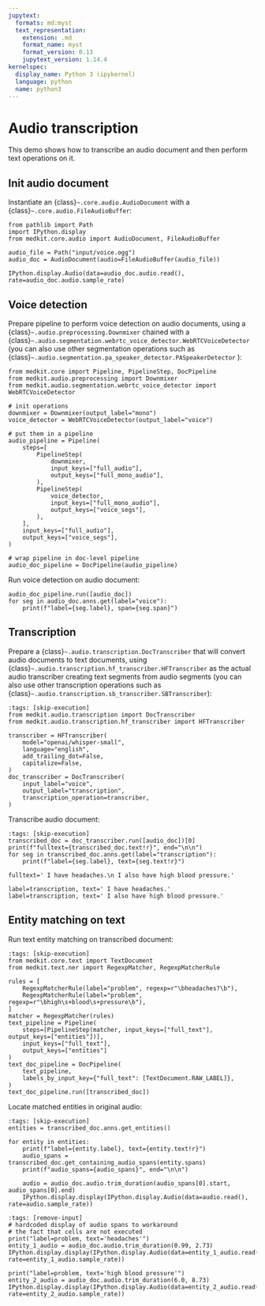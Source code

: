 ```yaml
---
jupytext:
  formats: md:myst
  text_representation:
    extension: .md
    format_name: myst
    format_version: 0.13
    jupytext_version: 1.14.4
kernelspec:
  display_name: Python 3 (ipykernel)
  language: python
  name: python3
---
```


# Audio transcription

This demo shows how to transcribe an audio document and then perform text
operations on it.

## Init audio document

Instantiate an {class}`~.core.audio.AudioDocument` with a
{class}`~.core.audio.FileAudioBuffer`:

```{code-cell} ipython3
from pathlib import Path
import IPython.display
from medkit.core.audio import AudioDocument, FileAudioBuffer

audio_file = Path("input/voice.ogg")
audio_doc = AudioDocument(audio=FileAudioBuffer(audio_file))

IPython.display.Audio(data=audio_doc.audio.read(), rate=audio_doc.audio.sample_rate)
```

## Voice detection

Prepare pipeline to perform voice detection on audio documents, using a
{class}`~.audio.preprocessing.Downmixer` chained with a
{class}`~.audio.segmentation.webrtc_voice_detector.WebRTCVoiceDetector` (you can
also use other segmentation operations such as
{class}`~.audio.segmentation.pa_speaker_detector.PASpeakerDetector` ):

```{code-cell} ipython3
from medkit.core import Pipeline, PipelineStep, DocPipeline
from medkit.audio.preprocessing import Downmixer
from medkit.audio.segmentation.webrtc_voice_detector import WebRTCVoiceDetector

# init operations
downmixer = Downmixer(output_label="mono")
voice_detector = WebRTCVoiceDetector(output_label="voice")

# put them in a pipeline
audio_pipeline = Pipeline(
    steps=[
        PipelineStep(
            downmixer,
            input_keys=["full_audio"],
            output_keys=["full_mono_audio"],
        ),
        PipelineStep(
            voice_detector,
            input_keys=["full_mono_audio"],
            output_keys=["voice_segs"],
        ),
    ],
    input_keys=["full_audio"],
    output_keys=["voice_segs"],
)

# wrap pipeline in doc-level pipeline
audio_doc_pipeline = DocPipeline(audio_pipeline)
```

Run voice detection on audio document:

```{code-cell} ipython3
audio_doc_pipeline.run([audio_doc])
for seg in audio_doc.anns.get(label="voice"):
    print(f"label={seg.label}, span={seg.span}")
```

## Transcription

Prepare a {class}`~.audio.transcription.DocTranscriber` that will convert audio
documents to text documents, using
{class}`~.audio.transcription.hf_transcriber.HFTranscriber` as the actual audio
transcriber creating text segments from audio segments (you can also use other
transcription operations such as
{class}`~.audio.transcription.sb_transcriber.SBTranscriber`):

```{code-cell} ipython3
:tags: [skip-execution]
from medkit.audio.transcription import DocTranscriber
from medkit.audio.transcription.hf_transcriber import HFTranscriber

transcriber = HFTranscriber(
    model="openai/whisper-small",
    language="english",
    add_trailing_dot=False,
    capitalize=False,
)
doc_transcriber = DocTranscriber(
    input_label="voice",
    output_label="transcription",
    transcription_operation=transcriber,
)
```

Transcribe audio document:

```{code-cell} ipython3
:tags: [skip-execution]
transcribed_doc = doc_transcriber.run([audio_doc])[0]
print(f"fulltext={transcribed_doc.text!r}", end="\n\n")
for seg in transcribed_doc.anns.get(label="transcription"):
    print(f"label={seg.label}, text={seg.text!r}")
```

```
fulltext=' I have headaches.\n I also have high blood pressure.'

label=transcription, text=' I have headaches.'
label=transcription, text=' I also have high blood pressure.'
```

## Entity matching on text

Run text entity matching on transcribed document:

```{code-cell} ipython3
:tags: [skip-execution]
from medkit.core.text import TextDocument
from medkit.text.ner import RegexpMatcher, RegexpMatcherRule

rules = [
    RegexpMatcherRule(label="problem", regexp=r"\bheadaches?\b"),
    RegexpMatcherRule(label="problem", regexp=r"\bhigh\s+blood\s+pressure\b"),
]
matcher = RegexpMatcher(rules)
text_pipeline = Pipeline(
    steps=[PipelineStep(matcher, input_keys=["full_text"], output_keys=["entities"])],
    input_keys=["full_text"],
    output_keys=["entities"]
)
text_doc_pipeline = DocPipeline(
    text_pipeline,
    labels_by_input_key={"full_text": [TextDocument.RAW_LABEL]},
)
text_doc_pipeline.run([transcribed_doc])
```

Locate matched entities in original audio:

```{code-cell} ipython3
:tags: [skip-execution]
entities = transcribed_doc.anns.get_entities()

for entity in entities:
    print(f"label={entity.label}, text={entity.text!r}")
    audio_spans = transcribed_doc.get_containing_audio_spans(entity.spans)
    print(f"audio_spans={audio_spans}", end="\n\n")

    audio = audio_doc.audio.trim_duration(audio_spans[0].start, audio_spans[0].end)
    IPython.display.display(IPython.display.Audio(data=audio.read(), rate=audio.sample_rate))
```

```{code-cell} ipython3
:tags: [remove-input]
# hardcoded display of audio spans to workaround
# the fact that cells are not executed
print("label=problem, text='headaches'")
entity_1_audio = audio_doc.audio.trim_duration(0.99, 2.73)
IPython.display.display(IPython.display.Audio(data=entity_1_audio.read(), rate=entity_1_audio.sample_rate))

print("label=problem, text='high blood pressure'")
entity_2_audio = audio_doc.audio.trim_duration(6.0, 8.73)
IPython.display.display(IPython.display.Audio(data=entity_2_audio.read(), rate=entity_2_audio.sample_rate))
```

